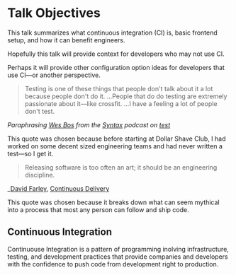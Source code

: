 # Talk Objectives

This talk summarizes what continuous integration (CI) is, basic frontend setup, and how it can benefit engineers.

Hopefully this talk will provide context for developers who may not use CI.

Perhaps it will provide other configuration option ideas for developers that use CI—or another perspective.

> Testing is one of these things that people don't talk about it a lot because people don't do it. ...People that do do testing are extremely passionate about it—like crossfit. ...I have a feeling a lot of people don't test.

_Paraphrasing [Wes Bos](wesbos.com) from the [Syntax](syntax.fm) podcast on [test](https://syntax.fm/show/040/the-testing-show)_

This quote was chosen because before starting at Dollar Shave Club, I had worked on some decent sized engineering teams and had never written a test—so I get it.

> Releasing software is too often an art; it should be an engineering discipline.

_[David Farley](http://www.davefarley.net/), [Continuous Delivery](https://martinfowler.com/books/continuousDelivery.html)

This quote was chosen because it breaks down what can seem mythical into a process that most any person can follow and ship code.




## Continuous Integration

Continuouse Integration is a pattern of programming inolving infrastructure, testing, and development practices that provide companies and developers with the confidence to push code from development right to production.



